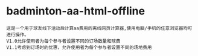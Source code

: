 # badminton-aa-html-offline
	这是一个用于球友线下活动后计算aa费用的离线网页计算器,使用电脑/手机的任意浏览器均可进行操作。
	V1.0允许使用者为每个参与者设置不同的订场数量和球费
	V1.1考虑到订场时的优惠，允许使用者为每个参与者设置不同的场地费用
